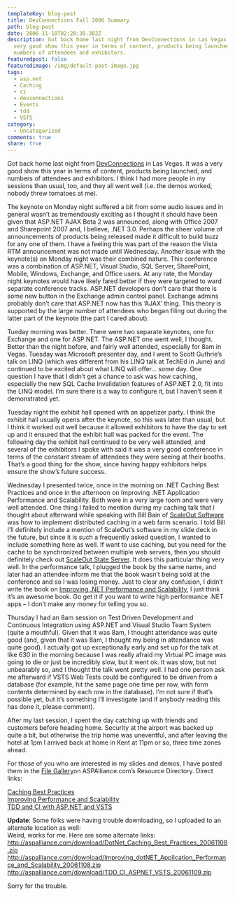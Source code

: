 ```yaml
---
templateKey: blog-post
title: DevConnections Fall 2006 Summary
path: blog-post
date: 2006-11-10T02:20:39.302Z
description: Got back home last night from DevConnections in Las Vegas. It was a
  very good show this year in terms of content, products being launched, and
  numbers of attendees and exhibitors.
featuredpost: false
featuredimage: /img/default-post-image.jpg
tags:
  - asp.net
  - Caching
  - ci
  - devconnections
  - Events
  - tdd
  - VSTS
category:
  - Uncategorized
comments: true
share: true
---
```

<!--StartFragment-->

Got back home last night from [DevConnections](http://devconnections.com/) in Las Vegas. It was a very good show this year in terms of content, products being launched, and numbers of attendees and exhibitors. I think I had more people in my sessions than usual, too, and they all went well (i.e. the demos worked, nobody threw tomatoes at me).

The keynote on Monday night suffered a bit from some audio issues and in general wasn’t as tremendously exciting as I thought it should have been given that ASP.NET AJAX Beta 2 was announced, along with Office 2007 and Sharepoint 2007 and, I believe, .NET 3.0. Perhaps the sheer volume of announcements of products being released made it difficult to build buzz for any one of them. I have a feeling this was part of the reason the Vista RTM announcement was not made until Wednesday. Another issue with the keynote(s) on Monday night was their combined nature. This conference was a combination of ASP.NET, Visual Studio, SQL Server, SharePoint, Mobile, Windows, Exchange, and Office users. At any rate, the Monday night keynotes would have likely fared better if they were targeted to ward separate conference tracks. ASP.NET developers don’t care that there is some new button in the Exchange admin control panel. Exchange admins probably don’t care that ASP.NET now has this ‘AJAX’ thing. This theory is supported by the large number of attendees who began filing out during the latter part of the keynote (the part I cared about).

Tueday morning was better. There were two separate keynotes, one for Exchange and one for ASP.NET. The ASP.NET one went well, I thought. Better than the night before, and fairly well attended, especially for 8am in Vegas. Tuesday was Microsoft presenter day, and I went to Scott Guthrie’s talk on LINQ (which was different from his LINQ talk at TechEd in June) and continued to be excited about what LINQ will offer… some day. One question I have that I didn’t get a chance to ask was how caching, especially the new SQL Cache Invalidation features of ASP.NET 2.0, fit into the LINQ model. I’m sure there is a way to configure it, but I haven’t seen it demonstrated yet.

Tuesday night the exhibit hall opened with an appetizer party. I think the exhibit hall usually opens after the keynote, so this was later than usual, but I think it worked out well because it allowed exhibitors to have the day to set up and it ensured that the exhibit hall was packed for the event. The following day the exhibit hall continued to be very well attended, and several of the exhibitors I spoke with said it was a very good conference in terms of the constant stream of attendees they were seeing at their booths. That’s a good thing for the show, since having happy exhibitors helps ensure the show’s future success.

Wednesday I presented twice, once in the morning on .NET Caching Best Practices and once in the afternoon on Improving .NET Application Performance and Scalability. Both were in a very large room and were very well attended. One thing I failed to mention during my caching talk that I thought about afterward while speaking with Bill Bain of [ScaleOut Software](http://www.scaleoutsoftware.com/) was how to implement distributed caching in a web farm scenario. I told Bill I’ll definitely include a mention of ScaleOut’s software in my slide deck in the future, but since it is such a frequently asked question, I wanted to include something here as well. If want to use caching, but you need for the cache to be synchronized between multiple web servers, then you should definitely check out [ScaleOut State Server](http://www.scaleoutsoftware.com/products/stateServer/index.html). It does this particular thing very well. In the performance talk, I plugged the book by the same name, and later had an attendee inform me that the book wasn’t being sold at the conference and so I was losing money. Just to clear any confusion, I didn’t write the book on [Improving .NET Performance and Scalability](http://www.microsoft.com/products/info/product.aspx?view=22&pcid=8a7bbc4a-7906-40c0-9c98-7caba7526593&type=ovr), I just think it’s an awesome book. Go get it if you want to write high performance .NET apps – I don’t make any money for telling you so.

Thursday I had an 8am session on Test Driven Development and Continuous Integration using ASP.NET and Visual Studio Team System (quite a mouthful). Given that it was 8am, I thought attendance was quite good (and, given that it was 8am, I thought my being in attendance was quite good). I actually got up exceptionally early and set up for the talk at like 630 in the morning because I was really afraid my Virtual PC image was going to die or just be incredibly slow, but it went ok. It was slow, but not unbearably so, and I thought the talk went pretty well. I had one person ask me afterward if VSTS Web Tests could be configured to be driven from a database (for example, hit the same page one time per row, with form contents determined by each row in the database). I’m not sure if that’s possible yet, but it’s something I’ll investigate (and if anybody reading this has done it, please comment).

After my last session, I spent the day catching up with friends and customers before heading home. Security at the airport was backed up quite a bit, but otherwise the trip home was uneventful, and after leaving the hotel at 1pm I arrived back at home in Kent at 11pm or so, three time zones ahead.

For those of you who are interested in my slides and demos, I have posted them in the [File Gallery](http://index.aspalliance.com/FileGallery/default.aspx)on ASPAlliance.com’s Resource Directory. Direct links:

[Caching Best Practices](http://index.aspalliance.com/FileGallery/Presentations/Details/219_CachingDevConnectionsFall2006.aspx)\
[Improving Performance and Scalability](http://index.aspalliance.com/FileGallery/Presentations/Details/220_Improving.NETPerformanceandScalability.aspx)\
[TDD and CI with ASP.NET and VSTS](http://index.aspalliance.com/FileGallery/Presentations/Details/221_TDDandCIforASP.NETandVSTS.aspx)

**Update**: Some folks were having trouble downloading, so I uploaded to an alternate location as well:\
Weird, works for me. Here are some alternate links:\
<http://aspalliance.com/download/DotNet_Caching_Best_Practices_20061108.zip>\
<http://aspalliance.com/download/Improving_dotNET_Application_Performance_and_Scalability_20061108.zip>\
<http://aspalliance.com/download/TDD_CI_ASPNET_VSTS_20061109.zip>

Sorry for the trouble.

<!--EndFragment-->